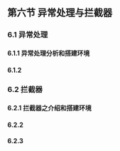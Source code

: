 ## 第六节 异常处理与拦截器

### 6.1 异常处理

#### 6.1.1 异常处理分析和搭建环境

#### 6.1.2

  
### 6.2 拦截器

#### 6.2.1 拦截器之介绍和搭建环境

#### 6.2.2 


#### 6.2.3 

